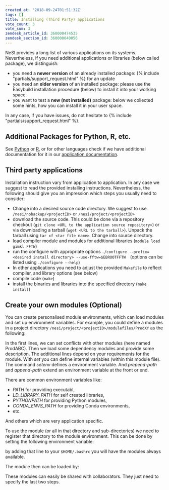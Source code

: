 ```yaml
---
created_at: '2018-09-24T01:51:32Z'
tags: []
title: Installing (Third Party) applications
vote_count: 3
vote_sum: 3
zendesk_article_id: 360000474535
zendesk_section_id: 360000040056
---
```


NeSI provides a long list of various applications on its systems.
Nevertheless, if you need additional applications or libraries (below
called package), we distinguish:

- you need a **newer version** of an already installed package:  {% include "partials/support_request.html" %} for
    an update
- you need an **older version** of an installed package: please use
    the Easybuild installation procedure (below) to install it into your
    working space
- you want to test a **new (not installed)** package: below we
    collected some hints, how you can install it in your user space.

In any case, if you have issues, do not hesitate to {% include "partials/support_request.html" %}.

## Additional Packages for Python, R, etc.

See [Python](Python.md) or [R](R.md),
or for other languages check if we have additional documentation for it
in our [application documentation](../Supported_Applications/index.md).

## Third party applications

Installation instruction vary from application to application. In any
case we suggest to read the provided installing instructions.
Nevertheless, the following should give you an impression which steps
you usually need to consider:

- Change into a desired source code directory. We suggest to use
    `/nesi/nobackup/<projectID>` or `/nesi/project/<projectID>`
- download the source code. This could be done via a repository
    checkout (`git clone <URL to the application source repository>`) or
    via downloading a tarball (`wget <URL to the tarball>`). Unpack the
    tarball using `tar xf <tar file name>`. Change into source
    directory.
- load compiler module and modules for additional libraries
    (`module load gimkl FFTW`)
- run the configure with appropriate options
    `./configure --prefix=<desired install directory> --use-fftw=$EBROOTFFTW  `(options
    can be listed using `./configure --help`)
- In other applications you need to adjust the provided `Makefile` to
    reflect compiler, and library options (see below)
- compile code (`make`)
- install the binaries and libraries into the specified directory
    (`make install`)

## Create your own modules (Optional)

You can create personalised module environments, which can load modules
and set up environment variables. For example, you could define a
modules in a project directory
`/nesi/project/<projectID>/modulefiles/ProdXY` as the following:

In the first lines, we can set conflicts with other modules (here named
ProdABC). Then we load some dependency modules and provide some
description. The additional lines depend on your requirements for the
module. With *set* you can define internal variables (within this module
file). The command *setenv* defines a environment variable. And
*prepend-path* and *append-path* extend an environment variable at the
front or end.

There are common environment variables like:

- *PATH* for providing executabl,
- *LD\_LIBRARY\_PATH* for self created libraries,
- *PYTHONPATH* for providing Python modules,
- *CONDA\_ENVS\_PATH* for providing Conda environments,
- etc.

And others which are very application specific.

To use the module (or all in that directory and sub-directories) we need
to register that directory to the module environment. This can be done
by setting the following environment variable:

by adding that line to your `$HOME/.bashrc` you will have the modules
always available.

The module then can be loaded by:

These modules can easily be shared with collaborators. They just need to
specify the last two steps.
